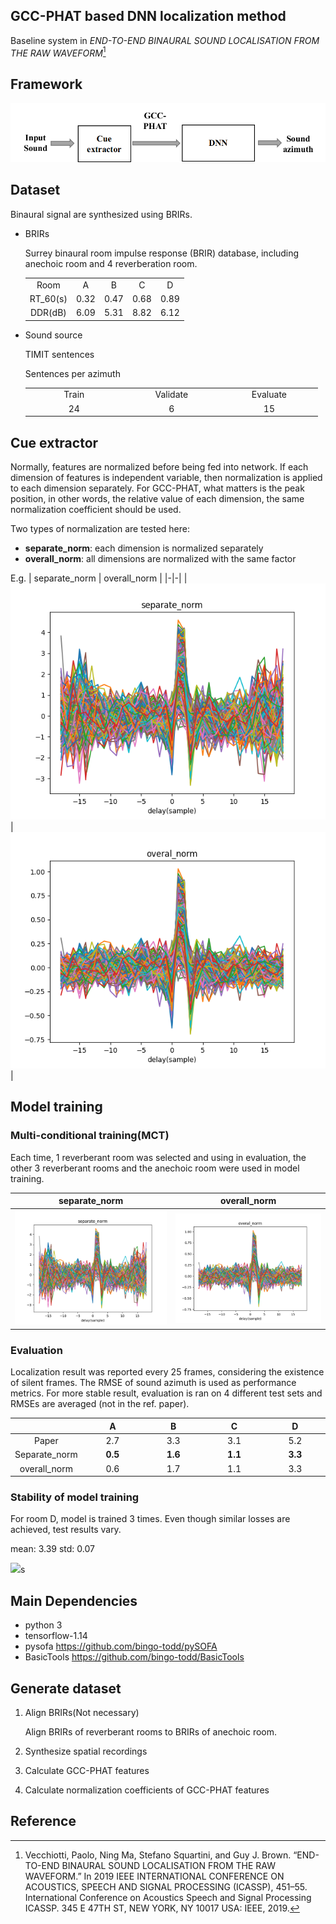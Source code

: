## GCC-PHAT based DNN localization method
Baseline system in *END-TO-END BINAURAL SOUND LOCALISATION FROM THE RAW WAVEFORM*[^Vecchiotti_2019]

## Framework

<img src='images/framework-gcc-phat.png'>

## Dataset
  Binaural signal are synthesized using BRIRs.

  - BRIRs

    Surrey binaural room impulse response (BRIR) database, including anechoic room and 4 reverberation room.
    <table style='text-align:center'>
    <tr>
      <td>Room</td> <td>A</td> <td>B</td> <td>C</td> <td>D</td>
    </tr>
    <tr>
      <td>RT_60(s)</td> <td>0.32</td> <td>0.47</td> <td>0.68</td> <td>0.89</td>
    </tr>
    <tr>
      <td>DDR(dB)</td> <td>6.09</td> <td>5.31</td> <td>8.82</td> <td>6.12</td>
    </tr>
    </table>

  - Sound source

    TIMIT sentences

    Sentences per azimuth
    <table style='text-align:center'>
    <col width=15%>
    <col width=15%>
    <col width=15%>
      <tr>
        <td>Train</td> <td>Validate</td> <td>Evaluate</td>
      </tr>
      <tr>
        <td>24</td> <td>6</td> <td>15</td>
      </tr>
    </table>

## Cue extractor

  Normally, features are normalized before being fed into network.  If each dimension of features is independent variable, then normalization is applied to each dimension separately. For GCC-PHAT, what matters is the peak position, in other words, the relative value of each dimension, the same normalization coefficient should be used.

  Two types of normalization are tested here:
  -  **separate_norm**: each dimension is normalized separately
  -  **overall_norm**: all dimensions are normalized with the same factor

  E.g.
| separate_norm  | overall_norm |
|-|-|
| <img src='images/separate_norm_example.png'> | <img src='images/overall_norm_example.png'> |

## Model training

### Multi-conditional training(MCT)

Each time, 1 reverberant room was selected and using in evaluation, the other 3 reverberant rooms and the anechoic room were used in model training. 
  <table>
    <tr>
      <th>separate_norm</th> <th>overall_norm</th>
    </tr>
    <tr>
      <th> <img src='images/separate_norm_example.png'> </th> <th> <img src='images/overall_norm_example.png'> </th>
    </tr>
  </table>


### Evaluation

  Localization result was reported every 25 frames, considering the existence of silent frames. The RMSE of sound azimuth is used as performance metrics. For more stable result, evaluation is ran on 4 different test sets and RMSEs are averaged (not in the ref. paper).

   <div align=center>
    <table style="text-align:center">
      <col width=20%>
      <col width=20%>
      <col width=20%>
      <col width=20%>
      <col width=20%>
      <thead>
        <tr>
          <th></th>
          <th>A</th>
          <th>B</th>
          <th>C</th>
          <th>D</th>
        </tr>
      </thead>
    <tbody>
      <tr>
        <td> Paper </td><td>2.7</td><td>3.3</td><td>3.1</td><td>5.2</td>
      </tr>
      <tr>
        <td>Separate_norm</td><td><strong>0.5</strong></td><td><strong>1.6</strong></td><td><strong>1.1</strong></td><td><strong>3.3</strong></td>
      </tr>
      <tr>
        <td>overall_norm</td><td>0.6</td><td>1.7</td><td>1.1</td><td>3.3</td>
      </tr>
    </tbody>
    </table>
    </div>



### Stability of model training

For room D, model is trained 3 times. Even though similar losses are achieved, test results vary.

mean:  3.39	std: 0.07

<img src='example/multi-run/result.png'>s



## Main Dependencies
  - python 3
  - tensorflow-1.14
  - pysofa <https://github.com/bingo-todd/pySOFA>
  - BasicTools <https://github.com/bingo-todd/BasicTools>


## Generate dataset
  1. Align BRIRs(Not necessary)

     Align BRIRs of reverberant rooms to BRIRs of anechoic room.

  2. Synthesize spatial recordings
  3. Calculate GCC-PHAT features
  4. Calculate normalization coefficients of GCC-PHAT features

## Reference
[^Vecchiotti_2019]: Vecchiotti, Paolo, Ning Ma, Stefano Squartini, and Guy J. Brown. “END-TO-END BINAURAL SOUND LOCALISATION FROM THE RAW WAVEFORM.” In 2019 IEEE INTERNATIONAL CONFERENCE ON ACOUSTICS, SPEECH AND SIGNAL PROCESSING (ICASSP), 451–55. International Conference on Acoustics Speech and Signal Processing ICASSP. 345 E 47TH ST, NEW YORK, NY 10017 USA: IEEE, 2019.
